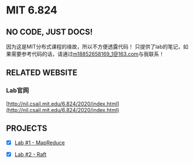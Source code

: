 # MIT 6.824
## NO CODE, JUST DOCS!
因为这是MIT分布式课程的缘故，所以不方便透露代码！
只提供了lab的笔记，如果需要参考代码的话，请通过[m18852658169_1@163.com]()与我联系！
## RELATED WEBSITE
### Lab官网
[http://nil.csail.mit.edu/6.824/2020/index.html](http://nil.csail.mit.edu/6.824/2020/index.html)
## PROJECTS
+ [x] [Lab #1 - MapReduce](https://github.com/Wan58169/mit-6.824-docs/blob/master/Lab%20%231%20-%20MapReduce.md)
+ [x] [Lab #2 - Raft](https://github.com/Wan58169/mit-6.824-docs/blob/master/Lab%20%232%20-%20Raft.md)

